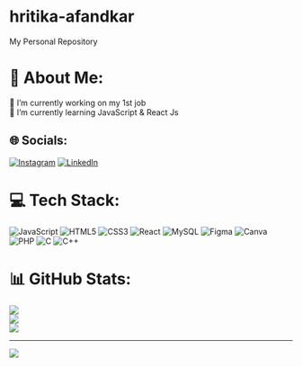 # hritika-afandkar
My Personal Repository
# 💫 About Me:
🔭 I’m currently working on my 1st job<br>🌱 I’m currently learning JavaScript & React Js


## 🌐 Socials:
[![Instagram](https://img.shields.io/badge/Instagram-%23E4405F.svg?logo=Instagram&logoColor=white)](https://instagram.com/hritika_afandkar) [![LinkedIn](https://img.shields.io/badge/LinkedIn-%230077B5.svg?logo=linkedin&logoColor=white)](https://linkedin.com/in/hritika-afandkar) 

# 💻 Tech Stack:
![JavaScript](https://img.shields.io/badge/javascript-%23323330.svg?style=for-the-badge&logo=javascript&logoColor=%23F7DF1E) ![HTML5](https://img.shields.io/badge/html5-%23E34F26.svg?style=for-the-badge&logo=html5&logoColor=white) ![CSS3](https://img.shields.io/badge/css3-%231572B6.svg?style=for-the-badge&logo=css3&logoColor=white) ![React](https://img.shields.io/badge/react-%2320232a.svg?style=for-the-badge&logo=react&logoColor=%2361DAFB) ![MySQL](https://img.shields.io/badge/mysql-%2300f.svg?style=for-the-badge&logo=mysql&logoColor=white) 	![Figma](https://img.shields.io/badge/figma-%23F24E1E.svg?style=for-the-badge&logo=figma&logoColor=white) ![Canva](https://img.shields.io/badge/Canva-%2300C4CC.svg?style=for-the-badge&logo=Canva&logoColor=white) ![PHP](https://img.shields.io/badge/php-%23777BB4.svg?style=for-the-badge&logo=php&logoColor=white) ![C](https://img.shields.io/badge/c-%2300599C.svg?style=for-the-badge&logo=c&logoColor=white) ![C++](https://img.shields.io/badge/c++-%2300599C.svg?style=for-the-badge&logo=c%2B%2B&logoColor=white)
# 📊 GitHub Stats:
![](https://github-readme-stats.vercel.app/api?username=hritikaafandkar&theme=react&hide_border=true&include_all_commits=false&count_private=false)<br/>
![](https://github-readme-streak-stats.herokuapp.com/?user=hritikaafandkar&theme=react&hide_border=true)<br/>
![](https://github-readme-stats.vercel.app/api/top-langs/?username=hritikaafandkar&theme=react&hide_border=true&include_all_commits=false&count_private=false&layout=compact)

---
[![](https://visitcount.itsvg.in/api?id=hritikaafandkar&icon=0&color=0)](https://visitcount.itsvg.in)

<!-- Proudly created with GPRM ( https://gprm.itsvg.in ) -->
